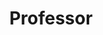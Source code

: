 ---
layout: cv
permalink: /professor/
title: Professor
description: Dr. Taeshik Shon received his Ph.D. degree in Information Security from Korea University, Seoul, Korea and his M.S. and B.S. degree in computer engineering from Ajou University, Suwon, Korea. While he was working toward his Ph.D. degree, he was awarded a KOSEF scholarship to be a research scholar in the Digital Technology Center, University of Minnesota, Minneapolis, USA, from February 2004 to February 2005. From Aug. 2005 to Feb. 2011, Dr. Shon had been a senior engineer in the Convergence S/W Lab, DMC R&D Center of Samsung Electronics Co., Ltd. He is currently a professor at the Division of Information and Computer Engineering, College of Information Technology, Ajou University, Suwon, Korea. He was awarded the Gold Prize for the Sixth Information Security Best Paper Award from the Korea Information Security Agency in 2003, the Honorable Prize for the 24th Student Best Paper Award from Microsoft-KISS, 2005, the Bronze Prize for the Samsung Best Paper Award, 2006, and the Second Level of TRIZ Specialist certification in compliance with the International TRIZ Association requirements, 2008. He is also serving as a guest editor, an editorial staff and review committee of Computers and Electrical Engineering - Elsevier, Mobile Network & Applications - Springer, Security and Communication Networks - Wiley InterScience, Wireless Personal Communications - Springer, Journal of The Korea Institute of Information Security and Cryptology, IAENG International Journal of Computer Science, and other journals. His research interests include Convergence Platform Security, Mobile Cloud Computing Security, Mobile/Wireless Network Security, WPAN/WSN Security, anomaly detection algorithms, and machine learning applications.
---